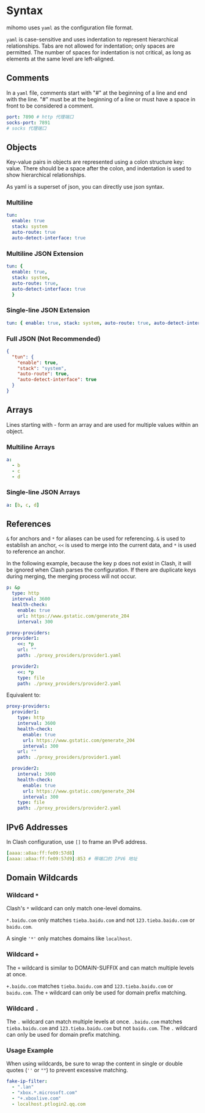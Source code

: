 # Syntax

mihomo uses `yaml` as the configuration file format.

`yaml` is case-sensitive and uses indentation to represent hierarchical relationships. Tabs are not allowed for indentation; only spaces are permitted. The number of spaces for indentation is not critical, as long as elements at the same level are left-aligned.

## Comments

In a `yaml` file, comments start with "#" at the beginning of a line and end with the line. "#" must be at the beginning of a line or must have a space in front to be considered a comment.

```{.yaml linenums="1"}
port: 7890 # http 代理端口
socks-port: 7891
# socks 代理端口
```

## Objects

Key-value pairs in objects are represented using a colon structure key: value. There should be a space after the colon, and indentation is used to show hierarchical relationships.

As yaml is a superset of json, you can directly use json syntax.

### Multiline

```{.yaml linenums="1"}
tun:
  enable: true
  stack: system
  auto-route: true
  auto-detect-interface: true
```

### Multiline JSON Extension

```{.yaml linenums="1"}
tun: { 
  enable: true,
  stack: system,
  auto-route: true,
  auto-detect-interface: true
  }
```

### Single-line JSON Extension

```{.yaml linenums="1"}
tun: { enable: true, stack: system, auto-route: true, auto-detect-interface: true}
```

### Full JSON (Not Recommended)

```{.json linenums="1"}
{
  "tun": {
    "enable": true,
    "stack": "system",
    "auto-route": true,
    "auto-detect-interface": true
  }
}
```

## Arrays

Lines starting with - form an array and are used for multiple values within an object.

### Multiline Arrays

```{.yaml linenums="1"}
a:
  - b
  - c
  - d
```

### Single-line JSON Arrays

```{.yaml linenums="1"}
a: [b, c, d]
```

## References

`&` for anchors and `*` for aliases can be used for referencing. `&` is used to establish an anchor, `<<` is used to merge into the current data, and `*` is used to reference an anchor.

In the following example, because the key p does not exist in Clash, it will be ignored when Clash parses the configuration. If there are duplicate keys during merging, the merging process will not occur.

```{.yaml linenums="1"}
p: &p
  type: http
  interval: 3600
  health-check:
    enable: true
    url: https://www.gstatic.com/generate_204
    interval: 300

proxy-providers:
  provider1:
    <<: *p
    url: ""
    path: ./proxy_providers/provider1.yaml

  provider2:
    <<: *p
    type: file
    path: ./proxy_providers/provider2.yaml
```

Equivalent to:

```{.yaml linenums="1"}
proxy-providers:
  provider1:
    type: http
    interval: 3600
    health-check:
      enable: true
      url: https://www.gstatic.com/generate_204
      interval: 300
    url: ""
    path: ./proxy_providers/provider1.yaml

  provider2:
    interval: 3600
    health-check:
      enable: true
      url: https://www.gstatic.com/generate_204
      interval: 300
    type: file
    path: ./proxy_providers/provider2.yaml
```

## IPv6 Addresses

In Clash configuration, use `[]` to frame an IPv6 address.

```{.yaml linenums="1"}
[aaaa::a8aa:ff:fe09:57d8]
[aaaa::a8aa:ff:fe09:57d9]:853 # 带端口的 IPV6 地址
```

## Domain Wildcards

### Wildcard `*`

Clash's `*` wildcard can only match one-level domains.

`*.baidu.com` only matches `tieba.baidu.com` and not `123.tieba.baidu.com` or `baidu.com`.

A single `'*'` only matches domains like `localhost`.

### Wildcard `+`

The `+` wildcard is similar to DOMAIN-SUFFIX and can match multiple levels at once.

`+.baidu.com` matches `tieba.baidu.com` and `123.tieba.baidu.com` or `baidu.com`. The `+` wildcard can only be used for domain prefix matching.

### Wildcard `.`

The `.` wildcard can match multiple levels at once.
`.baidu.com` matches `tieba.baidu.com` and `123.tieba.baidu.com` but not `baidu.com`. The `.` wildcard can only be used for domain prefix matching.

### Usage Example

When using wildcards, be sure to wrap the content in single or double quotes (`''` or `""`) to prevent excessive matching.

```{.yaml linenums="1"}
fake-ip-filter:
  - ".lan"
  - "xbox.*.microsoft.com"
  - "+.xboxlive.com"
  - localhost.ptlogin2.qq.com
```
